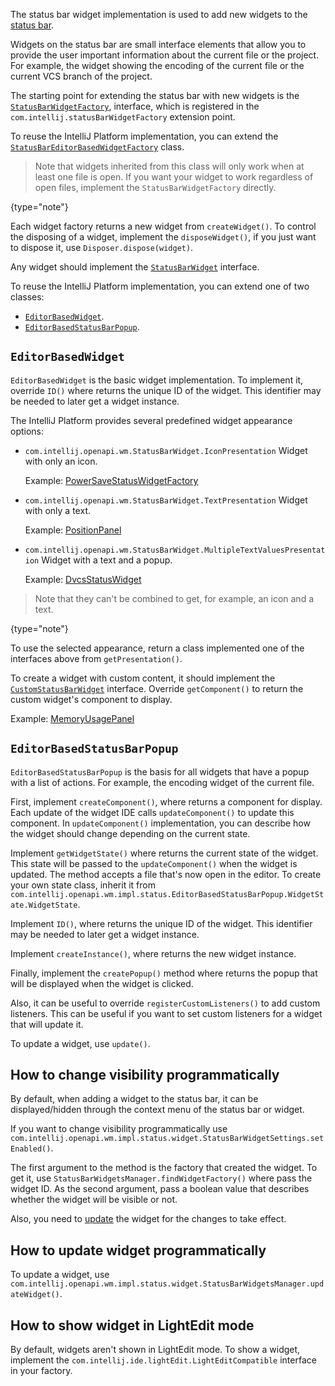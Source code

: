 [//]: # (title: Status Bar Widgets)

<!-- Copyright 2000-2022 JetBrains s.r.o. and other contributors. Use of this source code is governed by the Apache 2.0 license that can be found in the LICENSE file. -->

The status bar widget implementation is used to add new widgets to the
[status bar](https://www.jetbrains.com/help/idea/guided-tour-around-the-user-interface.html#status-bar).

Widgets on the status bar are small interface elements that allow you to provide the user important information about the current file or the project.
For example, the widget showing the encoding of the current file or the current VCS branch of the project.

The starting point for extending the status bar with new widgets is the
[`StatusBarWidgetFactory`](upsource:///platform/platform-api/src/com/intellij/openapi/wm/StatusBarWidgetFactory.java),
interface, which is registered in the `com.intellij.statusBarWidgetFactory` extension point.

To reuse the IntelliJ Platform implementation, you can extend the
[`StatusBarEditorBasedWidgetFactory`](upsource:///platform/platform-api/src/com/intellij/openapi/wm/impl/status/widget/StatusBarEditorBasedWidgetFactory.java)
class.

> Note that widgets inherited from this class will only work when at least one file is open.
> If you want your widget to work regardless of open files, implement the `StatusBarWidgetFactory` directly.
>
{type="note"}

Each widget factory returns a new widget from `createWidget()`.
To control the disposing of a widget, implement the `disposeWidget()`, if you just want to dispose it, use `Disposer.dispose(widget)`.

Any widget should implement the
[`StatusBarWidget`](upsource:///platform/platform-api/src/com/intellij/openapi/wm/StatusBarWidget.java)
interface.

To reuse the IntelliJ Platform implementation, you can extend one of two classes:

- [`EditorBasedWidget`](upsource:///platform/platform-api/src/com/intellij/openapi/wm/impl/status/EditorBasedWidget.java).
- [`EditorBasedStatusBarPopup`](upsource:///platform/platform-api/src/com/intellij/openapi/wm/impl/status/EditorBasedStatusBarPopup.java).

## `EditorBasedWidget`

`EditorBasedWidget` is the basic widget implementation.
To implement it, override `ID()` where returns the unique ID of the widget.
This identifier may be needed to later get a widget instance.

The IntelliJ Platform provides several predefined widget appearance options:

- `com.intellij.openapi.wm.StatusBarWidget.IconPresentation`
  Widget with only an icon.

  Example:
  [PowerSaveStatusWidgetFactory](upsource:///platform/platform-impl/src/com/intellij/openapi/wm/impl/status/PowerSaveStatusWidgetFactory.java)

- `com.intellij.openapi.wm.StatusBarWidget.TextPresentation`
  Widget with only a text.

  Example:
  [PositionPanel](upsource:///platform/platform-impl/src/com/intellij/openapi/wm/impl/status/PositionPanel.java)

- `com.intellij.openapi.wm.StatusBarWidget.MultipleTextValuesPresentation`
  Widget with a text and a popup.

  Example:
  [DvcsStatusWidget](upsource:///platform/dvcs-impl/src/com/intellij/dvcs/ui/DvcsStatusWidget.java)

> Note that they can't be combined to get, for example, an icon and a text.
>
{type="note"}

To use the selected appearance, return a class implemented one of the interfaces above from `getPresentation()`.

To create a widget with custom content, it should implement the
[`CustomStatusBarWidget`](upsource:///platform/platform-api/src/com/intellij/openapi/wm/CustomStatusBarWidget.java)
interface.
Override `getComponent()` to return the custom widget's component to display.

Example:
[MemoryUsagePanel](upsource:///platform/platform-impl/src/com/intellij/openapi/wm/impl/status/MemoryUsagePanel.java)

## `EditorBasedStatusBarPopup`

`EditorBasedStatusBarPopup` is the basis for all widgets that have a popup with a list of actions.
For example, the encoding widget of the current file.

First, implement `createComponent()`, where returns a component for display.
Each update of the widget IDE calls `updateComponent()` to update this component.
In `updateComponent()` implementation, you can describe how the widget should change depending on the current state.

Implement `getWidgetState()` where returns the current state of the widget.
This state will be passed to the `updateComponent()` when the widget is updated.
The method accepts a file that's now open in the editor.
To create your own state class, inherit it from `com.intellij.openapi.wm.impl.status.EditorBasedStatusBarPopup.WidgetState.WidgetState`.

Implement `ID()`, where returns the unique ID of the widget.
This identifier may be needed to later get a widget instance.

Implement `createInstance()`, where returns the new widget instance.

Finally, implement the `createPopup()` method where returns the popup that will be displayed when the widget is clicked.

Also, it can be useful to override `registerCustomListeners()` to add custom listeners.
This can be useful if you want to set custom listeners for a widget that will update it.

To update a widget, use `update()`.

## How to change visibility programmatically

By default, when adding a widget to the status bar, it can be displayed/hidden through the context menu of the status bar or widget.

If you want to change visibility programmatically use
`com.intellij.openapi.wm.impl.status.widget.StatusBarWidgetSettings.setEnabled()`.

The first argument to the method is the factory that created the widget.
To get it, use `StatusBarWidgetsManager.findWidgetFactory()` where pass the widget ID.
As the second argument, pass a boolean value that describes whether the widget will be visible or not.

Also, you need to [update](#how-to-update-widget-programmatically) the widget for the changes to take effect.

## How to update widget programmatically

To update a widget, use `com.intellij.openapi.wm.impl.status.widget.StatusBarWidgetsManager.updateWidget()`.

## How to show widget in LightEdit mode

By default, widgets aren't shown in LightEdit mode.
To show a widget, implement the `com.intellij.ide.lightEdit.LightEditCompatible` interface in your factory.
